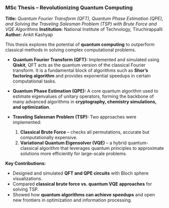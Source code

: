 ### MSc Thesis – Revolutionizing Quantum Computing

**Title:** *Quantum Fourier Transform (QFT), Quantum Phase Estimation (QPE), and Solving the Traveling Salesman Problem (TSP) with Brute Force and VQE Algorithms*
**Institution:** National Institute of Technology, Tiruchirappalli
**Author:** Ankit Kashyap

This thesis explores the potential of **quantum computing** to outperform classical methods in solving complex computational problems.

* **Quantum Fourier Transform (QFT):**
  Implemented and simulated using **Qiskit**, QFT acts as the quantum version of the classical Fourier transform. It is a fundamental block of algorithms such as **Shor’s factoring algorithm** and provides exponential speedups in certain computational tasks.

* **Quantum Phase Estimation (QPE):**
  A core quantum algorithm used to estimate eigenvalues of unitary operators, forming the backbone of many advanced algorithms in **cryptography, chemistry simulations, and optimization**.

* **Traveling Salesman Problem (TSP):**
  Two approaches were implemented:

  1. **Classical Brute Force** – checks all permutations, accurate but computationally expensive.
  2. **Variational Quantum Eigensolver (VQE)** – a hybrid quantum-classical algorithm that leverages quantum principles to approximate solutions more efficiently for large-scale problems.

**Key Contributions:**

* Designed and simulated **QFT and QPE circuits** with Bloch sphere visualizations.
* Compared **classical brute force vs. quantum VQE approaches** for solving TSP.
* Showed how **quantum algorithms can achieve speedups** and open new frontiers in optimization and information processing.

